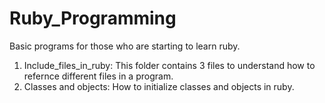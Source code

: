 # Ruby_Programming
Basic programs for those who are starting to learn ruby.
1. Include_files_in_ruby: This folder contains 3 files to understand how to refernce different files in a program.
2. Classes and objects: How to initialize classes and objects in ruby.
